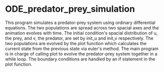 # ODE_predator_prey_simulation


This program simulates a predator-prey system using ordinary differential equations. The two populations are spread across two spacial axes and the animation evolves with time. The initial condition's spacial distribution of u, the prey, and v, the predator, are set by init_u and init_v respectively. The two populations are evolved by the plot function which calculates the current state from the previous state via euler's method. The main program is in charge of calling plot to evolve the predator-prey system together in a while loop. The boundary conditions are handled by an if statement in the plot function.
